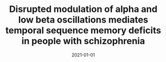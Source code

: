 ---
title: "Disrupted modulation of alpha and low beta oscillations mediates temporal sequence memory deficits in people with schizophrenia"
collection: publications
permalink: /publication/Disruptedmodulationo
date: 2021-01-01
venue: 'Biological Psychiatry: Cognitive Neuroscience and Neuroimaging 6 (12)'
paperurl: 'https://www.biologicalpsychiatrycnni.org/article/S2451-9022(21)00106-3/fulltext'
link: 'https://www.sciencedirect.com/science/article/pii/S2451902221001063'
---